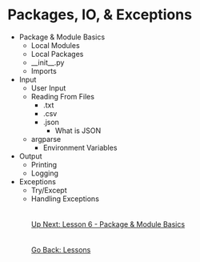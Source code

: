 # Packages, IO, & Exceptions
* Package & Module Basics
    * Local Modules
    * Local Packages
    * \_\_init__.py 
    * Imports
* Input
    * User Input
    * Reading From Files
        * .txt
        * .csv
        * .json
            * What is JSON
    * argparse
        * Environment Variables
* Output
    * Printing
    * Logging 
* Exceptions
    * Try/Except
    * Handling Exceptions
\
\
\
[Up Next: Lesson 6 - Package & Module Basics](package-module-basics.md)
\
\
\
[Go Back: Lessons](../README.md)